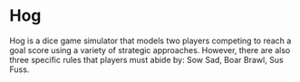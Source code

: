 # Hog
Hog is a dice game simulator that models two players competing to reach a goal score using a variety of strategic approaches. However, there are also three specific rules that players must abide by: Sow Sad, Boar Brawl, Sus Fuss.
